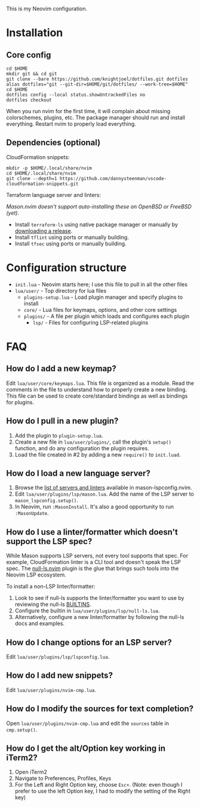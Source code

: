 This is my Neovim configuration.

# Installation

## Core config

```shell
cd $HOME
mkdir git && cd git
git clone --bare https://github.com/knightjoel/dotfiles.git dotfiles
alias dotfiles="git --git-dir=$HOME/git/dotfiles/ --work-tree=$HOME"
cd $HOME
dotfiles config --local status.showUntrackedFiles no
dotfiles checkout
```

When you run nvim for the first time, it will complain about missing colorschemes,
plugins, etc. The package manager should run and install everything. Restart nvim
to properly load everything.

## Dependencies (optional)

CloudFormation snippets:

```shell
mkdir -p $HOME/.local/share/nvim
cd $HOME/.local/share/nvim
git clone --depth=1 https://github.com/dannysteenman/vscode-cloudformation-snippets.git
```

Terraform language server and linters:

_Mason.nvim doesn't support auto-installing these on OpenBSD or FreeBSD (yet)._

- Install `terraform-ls` using native package manager or manually by
[downloading a release](https://releases.hashicorp.com/terraform-ls/).
- Install `tflint` using ports or manually building.
- Install `tfsec` using ports or manually building.

# Configuration structure

- `init.lua` - Neovim starts here; I use this file to pull in all the other files
- `lua/user/` - Top directory for lua files
  - `plugins-setup.lua` - Load plugin manager and specify plugins to install
  - `core/` - Lua files for keymaps, options, and other core settings
  - `plugins/` - A file per plugin which loads and configures each plugin 
    - `lsp/` - Files for configuring LSP-related plugins

# FAQ

## How do I add a new keymap?

Edit `lua/user/core/keymaps.lua`. This file is organized as a module. Read the
comments in the file to understand how to properly create a new binding. This
file can be used to create core/standard bindings as well as bindings for
plugins.

## How do I pull in a new plugin?

1. Add the plugin to `plugin-setup.lua`.
2. Create a new file in `lua/user/plugins/`, call the plugin's `setup()`
   function, and do any configuration the plugin requires.
3. Load the file created in #2 by adding a new `require()` to `init.luad`. 

## How do I load a new language server?

1. Browse the
[list of servers and linters](https://github.com/williamboman/mason-lspconfig.nvim#available-lsp-servers)
available in mason-lspconfig.nvim.
2. Edit `lua/user/plugins/lsp/mason.lua`. Add the name of the LSP server to 
`mason_lspconfig.setup()`.
3. In Neovim, run `:MasonInstall`. It's also a good opportunity to run
`:MasonUpdate`.

## How do I use a linter/formatter which doesn't support the LSP spec?

While Mason supports LSP servers, not every tool supports that spec. For example,
CloudFormation linter is a CLI tool and doesn't speak the LSP spec. The
[null-ls.nvim](https://github.com/jose-elias-alvarez/null-ls.nvim/tree/main) plugin
is the glue that brings such tools into the Neovim LSP ecosystem.

To install a non-LSP linter/formatter:

1. Look to see if null-ls supports the linter/formatter you want to use by reviewing
the null-ls
[BUILTINS](https://github.com/jose-elias-alvarez/null-ls.nvim/blob/main/doc/BUILTINS.md).
2. Configure the builtin in `lua/user/plugins/lsp/null-ls.lua`.
3. Alternatively, configure a new linter/formatter by following the null-ls docs and
examples.

## How do I change options for an LSP server?

Edit `lua/user/plugins/lsp/lspconfig.lua`. 

## How do I add new snippets?

Edit `lua/user/plugins/nvim-cmp.lua`.

## How do I modify the sources for text completion?

Open `lua/user/plugins/nvim-cmp.lua` and edit the `sources` table in `cmp.setup()`.

## How do I get the alt/Option key working in iTerm2?

1. Open iTerm2
2. Navigate to Preferences, Profiles, Keys
3. For the Left and Right Option key, choose `Esc+`. (Note: even though I
prefer to use the left Option key, I had to modify the setting of the Right key)
